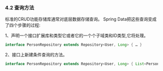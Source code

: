 ### 4.2 查询方法

标准的CRUD功能存储库通常对底层数据存储查询。 Spring Data把这些查询变成了四个步骤的过程:

1、声明一个接口扩展库和类型它或者它的一个个子域类和ID类型,它将处理。
``` java
interface PersonRepository extends Repository<User, Long> { … }
```

2、接口上新建条件查询的方法。
``` java
interface PersonRepository extends Repository<User, Long> { List<Person> findByLastname(String lastname); }
```



